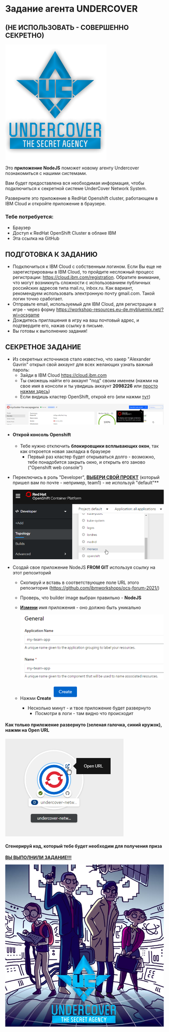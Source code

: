 # Задание  агента UNDERCOVER

## (НЕ ИСПОЛЬЗОВАТЬ - СОВЕРШЕННО СЕКРЕТНО)

![](assets/undercover.png)

Это **приложение NodeJS** поможет новому агенту Undercover познакомиться с нашими системами.

Вам будет предоставлена вся необходимая информация, чтобы подключиться к секретной системе UnderCover Network System.

Разверните это приложение в RedHat Openshift cluster, работающем в IBM Cloud и откройте приложение в браузере.

### Тебе потребуется:

- Браузер
- Доступ к RedHat OpenShift Cluster в облаке IBM
- Эта ссылка на GitHub

## ПОДГОТОВКА К ЗАДАНИЮ

- Подключиться к IBM Cloud с собственным логином. Если Вы еще не зарегистрированы в IBM Cloud, то пройдите несложный процесс регистрации: https://cloud.ibm.com/registration. Обратите внимание, что могут возникнуть сложности с использованием публичных российских адресов типа mail.ru, inbox.ru. Как вариант, рекомендуем использовать электронную почту gmail.com. Такой логин точно сработает.
- Отправьте email, используемый для IBM Cloud, для регистрации в игре - через форму https://workshop-resources.eu-de.mybluemix.net/?wi=ocsgame
- Дождитесь приглашения в игру на ваш почтовый адрес, и подтвердите его, нажав ссылку в письме.
- Вы готовы к выполнению задания!

## СЕКРЕТНОЕ ЗАДАНИЕ

- Из секретных источников стало известно, что хакер "Alexander Gavrin" открыл свой аккаунт для всех желающих узнать важный пароль:
	- Зайди в IBM Cloud https://cloud.ibm.com
	- Ты сможешь найти его аккаунт "под" своим именем (нажми на свое имя в консоли и ты увидишь аккаунт **2098226** или [просто нажми здесь](https://cloud.ibm.com/?bss_account=f665a69257a9fbe8b8bf0f77bc69d0d5))
	- Если видишь кластер OpenShift, открой его (или нажми [тут](https://cloud.ibm.com/kubernetes/clusters/c5rqc5tf0nj7d4v650ag/overview?region=eu-de&resourceGroup=9052dcce495b4688845c3a0bc9d6b566&bss_account=f665a69257a9fbe8b8bf0f77bc69d0d5))

![image-20200917151418908](assets/image-20200917151418908.png)

- #### Открой консоль Openshift

  - Тебе нужно отключить  **блокировщики всплывающих окон**, так как откроется новая закладка в браузере
	- Первый раз кластер будет открываться долго - возможно, тебе понадобится закрыть окно, и открыть его заново ("Openshift web console")

- Переключись в роль "Developer", **<u>ВЫБЕРИ СВОЙ ПРОЕКТ</u>** (который пришел вам по почте - непример, team1) - не используй "default"**

  ![image-20200917151811301](assets/image-20200917151811301.png)

- Создай свое приложение NodeJS **FROM GIT** используя ссылку на этот репозиторий

  - Скопируй и вставь в соответствующее поле URL этого репозитория (https://github.com/ibmworkshops/ocs-forum-2021/)

  - Проверь, что builder image выбран правильно - **NodeJS**

  - **<u>Измени</u>** имя приложения - оно должно быть уникально

      ![image-20200917153510852](assets/image-20200917153510852.png)

  - Нажми **Create** ![image-20200917153441240](assets/image-20200917153441240.png)

    - Несколько минут - и твое приложение будет развернуто
		- Посмотри в логи - там видно что происходит

#### Как только приложение развернуто (зеленая галочка, синий кружок), нажми на Open URL

![image-20200917153603053](assets/image-20200917153603053.png)

#### Сгенерируй код, который тебе будет необходим для получения приза

**<u>ВЫ ВЫПОЛНИЛИ ЗАДАНИЕ!!!</u>**

![](assets/undercover.jpg)
